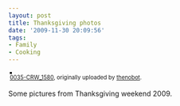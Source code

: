 ```yaml
---
layout: post
title: Thanksgiving photos
date: '2009-11-30 20:09:56'
tags:
- Family
- Cooking
---
```


<div style="text-align: left; padding: 3px;">
<a href="http://www.flickr.com/photos/thenobot/4137620304/" title="photo sharing"><img src="https://farm3.static.flickr.com/2767/4137620304_1edf457259.jpg" style="border: solid 2px #000000;" alt="" /></a>
<br />
<span style="font-size: 0.8em; margin-top: 0px;"><a href="http://www.flickr.com/photos/thenobot/4137620304/">0035-CRW_1580</a>, originally uploaded by <a href="http://www.flickr.com/people/thenobot/">thenobot</a>.</span>
</div>
<p>
Some pictures from Thanksgiving weekend 2009.
</p>
